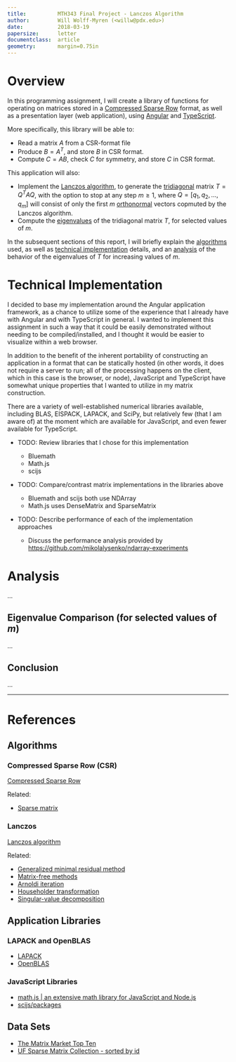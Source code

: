 ```yaml
---
title:          MTH343 Final Project - Lanczos Algorithm
author:         Will Wolff-Myren (<willw@pdx.edu>)
date:           2018-03-19
papersize:      letter
documentclass:  article
geometry:       margin=0.75in
---
```


# Overview

In this programming assignment, I will create a library of functions for operating on matrices stored in a [Compressed Sparse Row](https://en.wikipedia.org/wiki/Sparse_matrix#Compressed_sparse_row_(CSR,_CRS_or_Yale_format)) format, as well as a presentation layer (web application), using [Angular](https://angular.io/) and [TypeScript](http://www.typescriptlang.org).

More specifically, this library will be able to:

* Read a matrix $A$ from a CSR-format file
* Produce $B = A^T$, and store $B$ in CSR format.
* Compute $C = AB$, check $C$ for symmetry, and store $C$ in CSR format.

This application will also:

* Implement the [Lanczos algorithm](https://en.wikipedia.org/wiki/Lanczos_algorithm), to generate the [tridiagonal](https://en.wikipedia.org/wiki/Tridiagonal_matrix) matrix $T=Q^TAQ$, with the option to stop at any step $m\ge1$, where $Q = [q_1, q_2, ..., q_m]$ will consist of only the first $m$ [orthonormal](https://en.wikipedia.org/wiki/Orthonormality) vectors copmuted by the Lanczos algorithm.
* Compute the [eigenvalues](https://en.wikipedia.org/wiki/Eigenvalues_and_eigenvectors) of the tridiagonal matrix $T$, for selected values of $m$.

In the subsequent sections of this report, I will briefly explain the [algorithms](#algorithms) used, as well as [technical implementation](#technical-implementation) details, and an [analysis](#analysis) of the behavior of the eigenvalues of $T$ for increasing values of $m$.


# Technical Implementation

I decided to base my implementation around the Angular application framework, as a chance to utilize some of the experience that I already have with Angular and with TypeScript in general. I wanted to implement this assignment in such a way that it could be easily demonstrated without needing to be compiled/installed, and I thought it would be easier to visualize within a web browser.

In addition to the benefit of the inherent portability of constructing an application in a format that can be statically hosted (in other words, it does not require a server to run; all of the processing happens on the client, which in this case is the browser, or node), JavaScript and TypeScript have somewhat unique properties that I wanted to utilize in my matrix construction.

There are a variety of well-established numerical libraries available, including BLAS, EISPACK, LAPACK, and SciPy, but relatively few (that I am aware of) at the moment which are available for JavaScript, and even fewer available for TypeScript. 

* TODO: Review libraries that I chose for this implementation
  * Bluemath
  * Math.js
  * scijs

* TODO: Compare/contrast matrix implementations in the libraries above
  * Bluemath and scijs both use NDArray
  * Math.js uses DenseMatrix and SparseMatrix

* TODO: Describe performance of each of the implementation approaches
  * Discuss the performance analysis provided by <https://github.com/mikolalysenko/ndarray-experiments>


# Analysis

...

## Eigenvalue Comparison (for selected values of $m$)

...


## Conclusion

...


----

# References

## Algorithms

### Compressed Sparse Row (CSR)

[Compressed Sparse Row](https://en.wikipedia.org/wiki/Sparse_matrix#Compressed_sparse_row_(CSR,_CRS_or_Yale_format)) 

Related:

* [Sparse matrix](https://en.wikipedia.org/wiki/Sparse_matrix)

### Lanczos

[Lanczos algorithm](https://en.wikipedia.org/wiki/Lanczos_algorithm)

Related:

* [Generalized minimal residual method](https://en.wikipedia.org/wiki/Generalized_minimal_residual_method)
* [Matrix-free methods](https://en.wikipedia.org/wiki/Matrix-free_methods)
* [Arnoldi iteration](https://en.wikipedia.org/wiki/Arnoldi_iteration)
* [Householder transformation](https://en.wikipedia.org/wiki/Householder_transformation)
* [Singular-value decomposition](https://en.wikipedia.org/wiki/Singular-value_decomposition)

## Application Libraries

### LAPACK and OpenBLAS

* [LAPACK](http://www.netlib.org/lapack/index.html)
* [OpenBLAS](https://en.wikipedia.org/wiki/OpenBLAS)

### JavaScript Libraries

* [math.js | an extensive math library for JavaScript and Node.js](http://mathjs.org/)
* [scijs/packages](http://scijs.net/packages/#scijs/ndarray)

## Data Sets

* [The Matrix Market Top Ten](https://math.nist.gov/MatrixMarket/extreme.html)
* [UF Sparse Matrix Collection - sorted by id](https://www.cise.ufl.edu/research/sparse/matrices/list_by_id.html)
